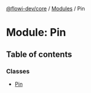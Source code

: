 [@flowi-dev/core](../README.md) / [Modules](../modules.md) / Pin

# Module: Pin

## Table of contents

### Classes

- [Pin](../classes/Pin.Pin.md)
